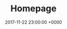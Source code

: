 ---
layout: blocks
title: Homepage
date: 2017-11-22 23:00:00 +0000
components:
- template: landing-page
  block: hero-component
  logo: "/uploads/2018/06/21/forestry-full.svg"
  title: Page title
  supertitle: Supertitle
  description: Super long description.

---